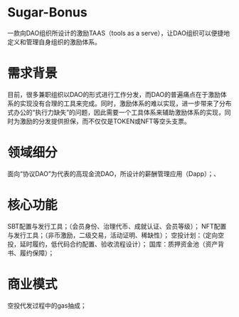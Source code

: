 # Sugar-Bonus
一款向DAO组织所设计的激励TAAS（tools as a serve），让DAO组织可以便捷地定义和管理自身组织的激励体系。

# 需求背景
目前，很多兼职组织以DAO的形式进行工作分发，而DAO的普遍痛点在于激励体系的实现没有合理的工具来完成。同时，激励体系的难以实现，进一步带来了分布式办公的“执行力缺失”的问题，因此需要一个工具体系来辅助激励体系的实现，同时为激励的分发提供担保，而不仅仅是TOKEN或NFT等空头支票。

# 领域细分
面向“协议DAO”为代表的高现金流DAO，所设计的薪酬管理应用（Dapp）；、

# 核心功能
SBT配置与发行工具；（会员身份、治理代币、成就认证、会员等级）；
NFT配置与发行工具；（非币激励，二级交易，活动证明、稀缺性）；
空投计划：（定向空投，延时履约，低代码合约配置、验收流程设计）；
国库：质押资金池（资产背书、履约保障）；

# 商业模式
空投代发过程中的gas抽成；



